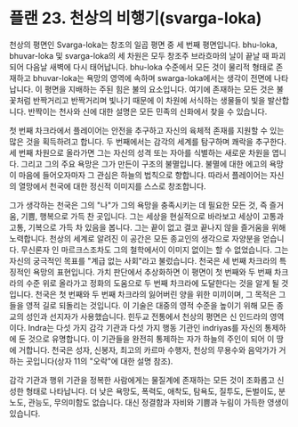 # 플랜 23. 천상의 비행기(svarga-loka)

천상의 평면인 Svarga-loka는 창조의 일곱 평면 중 세 번째 평면입니다. bhu-loka, bhuvar-loka 및 svarga-loka의 세 차원은 모두 창조주 브라흐마의 날이 끝날 때 파괴되어 다음날 새벽에 다시 태어납니다. bhu-loka 수준에서 모든 것이 물리적 형태로 존재하고 bhuvar-loka는 욕망의 영역에 속하며 swarga-loka에서는 생각이 전면에 나타납니다. 이 평면을 지배하는 주된 힘은 불의 요소입니다. 여기에 존재하는 모든 것은 불꽃처럼 반짝거리고 반짝거리며 빛나기 때문에 이 차원에 서식하는 생물들이 빛을 발산합니다. 반짝이는 천사와 신에 대한 설명은 모든 민족의 신화에서 찾을 수 있습니다.

첫 번째 차크라에서 플레이어는 안전을 추구하고 자신의 육체적 존재를 지원할 수 있는 많은 것을 획득하려고 합니다. 두 번째에서는 감각의 세계를 탐구하며 쾌락을 추구한다. 세 번째 차원으로 올라가면 그는 자신의 성격 또는 자아를 식별하는 새로운 차원을 엽니다. 그리고 그의 주요 욕망은 그가 만든이 구조의 불멸입니다. 불멸에 대한 에고의 욕망이 마음에 들어오자마자 그 관심은 하늘의 법칙으로 향합니다. 따라서 플레이어는 자신의 열망에서 천국에 대한 정신적 이미지를 스스로 창조합니다.

그가 생각하는 천국은 그의 "나"가 그의 욕망을 충족시키는 데 필요한 모든 것, 즉 즐거움, 기쁨, 행복으로 가득 찬 곳입니다. 그는 세상을 현실적으로 바라보고 세상이 고통과 고통, 기복으로 가득 차 있음을 봅니다. 그는 끝이 없고 결코 끝나지 않을 즐거움을 위해 노력합니다. 천상의 세계로 알려진 이 공간은 모든 종교인의 생각으로 자양분을 얻습니다. 무신론자 인 마르크스조차도 그의 철학에서이 이미지 없이는 할 수 없었습니다. 그는 자신의 궁극적인 목표를 "계급 없는 사회"라고 불렀습니다. 천국은 세 번째 차크라의 특징적인 욕망의 표현입니다. 가치 판단에서 추상화하면 이 평면이 첫 번째와 두 번째 차크라의 수준 위로 올라가고 정화의 도움으로 두 번째 차크라에 도달한다는 것을 알게 될 것입니다. 천국은 첫 번째와 두 번째 차크라의 잃어버린 양을 위한 미끼이며, 그 목적은 그들을 영적 길로 되돌리는 것입니다. 이 기술은 대중의 영적 수준을 높이기 위해 모든 종교의 성인과 선지자가 사용했습니다. 힌두교 전통에서 천상의 평면은 신 인드라의 영역이다. Indra는 다섯 가지 감각 기관과 다섯 가지 행동 기관인 indriyas를 자신의 통제하에 둔 것으로 유명합니다. 이 기관들을 완전히 통제하는 자가 하늘의 주인이 되어 이 땅에 거합니다. 천국은 성자, 신봉자, 최고의 카르마 수행자, 천상의 무용수와 음악가가 거하는 곳입니다(상자 11의 "오락"에 대한 설명 참조).

감각 기관과 행위 기관을 정복한 사람에게는 물질계에 존재하는 모든 것이 조화롭고 신성한 형태로 나타납니다. 더 낮은 욕망도, 폭력도, 애착도, 탐욕도, 질투도, 돈벌이도, 분노도, 관능도, 무의미함도 없습니다. 대신 정결함과 자비와 기쁨과 누림이 가득한 영생이 있습니다.
